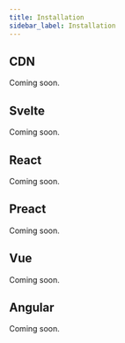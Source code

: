 ```yaml
---
title: Installation
sidebar_label: Installation
---
```


## CDN

Coming soon.

## Svelte

Coming soon.

## React

Coming soon.

## Preact

Coming soon.

## Vue

Coming soon.

## Angular

Coming soon.
